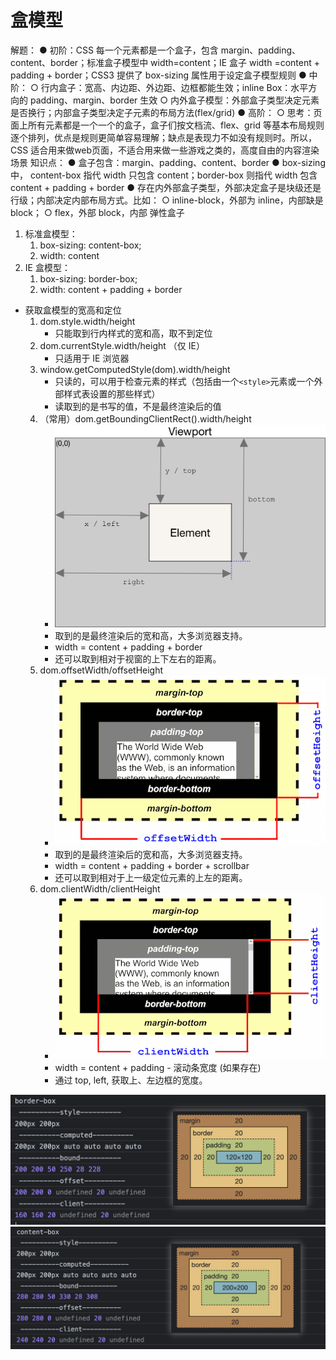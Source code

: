 # 盒模型

解题：
● 初阶：CSS 每一个元素都是一个盒子，包含 margin、padding、content、border；标准盒子模型中 width=content；IE 盒子 width =content + padding + border；CSS3 提供了 box-sizing 属性用于设定盒子模型规则
● 中阶：
  ○ 行内盒子：宽高、内边距、外边距、边框都能生效；inline Box：水平方向的 padding、margin、border 生效
  ○ 内外盒子模型：外部盒子类型决定元素是否换行；内部盒子类型决定子元素的布局方法(flex/grid)
● 高阶：
  ○ 思考：页面上所有元素都是一个一个的盒子，盒子们按文档流、flex、grid 等基本布局规则逐个排列，优点是规则更简单容易理解；缺点是表现力不如没有规则时。所以，CSS 适合用来做web页面，不适合用来做一些游戏之类的，高度自由的内容渲染场景
知识点：
● 盒子包含：margin、padding、content、border
● box-sizing 中， content-box 指代 width 只包含 content；border-box 则指代 width 包含 content + padding + border
● 存在内外部盒子类型，外部决定盒子是块级还是行级；内部决定内部布局方式。比如：
  ○ inline-block，外部为 inline，内部缺是 block；
  ○ flex，外部 block，内部 弹性盒子

1. 标准盒模型：
   1. box-sizing: content-box;
   2. width: content
2. IE 盒模型：
   1. box-sizing: border-box;
   2. width: content + padding + border

- 获取盒模型的宽高和定位
  1. dom.style.width/height
     - 只能取到行内样式的宽和高，取不到定位
  2. dom.currentStyle.width/height （仅 IE）
     - 只适用于 IE 浏览器
  3. window.getComputedStyle(dom).width/height
     - 只读的，可以用于检查元素的样式（包括由一个`<style>`元素或一个外部样式表设置的那些样式）
     - 读取到的是书写的值，不是最终渲染后的值
  4. （常用）dom.getBoundingClientRect().width/height
     - ![img](./assets/2023-04-08-05-04-53.png)
     - 取到的是最终渲染后的宽和高，大多浏览器支持。
     - width = content + padding + border
     - 还可以取到相对于视窗的上下左右的距离。
  5. dom.offsetWidth/offsetHeight
     - ![img](./assets/2023-04-08-05-00-12.png)
     - 取到的是最终渲染后的宽和高，大多浏览器支持。
     - width = content + padding + border + scrollbar
     - 还可以取到相对于上一级定位元素的上左的距离。
  6. dom.clientWidth/clientHeight
     - ![img](./assets/2023-04-08-05-00-46.png)
     - width = content + padding - 滚动条宽度 (如果存在)
     - 通过 top, left, 获取上、左边框的宽度。

![border-box](./assets/2023-04-08-05-55-58.png)
![content-box](./assets/2023-04-08-05-57-36.png)
